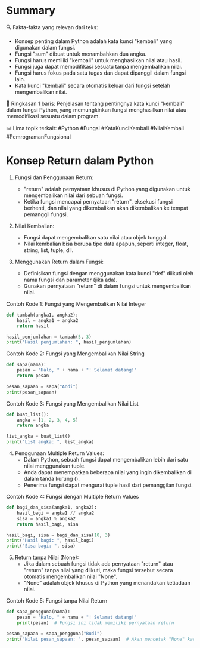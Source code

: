 # Summary 


🔍 Fakta-fakta yang relevan dari teks:

- Konsep penting dalam Python adalah kata kunci "kembali" yang digunakan dalam fungsi.
- Fungsi "sum" dibuat untuk menambahkan dua angka.
- Fungsi harus memiliki "kembali" untuk menghasilkan nilai atau hasil.
- Fungsi juga dapat memodifikasi sesuatu tanpa mengembalikan nilai.
- Fungsi harus fokus pada satu tugas dan dapat dipanggil dalam fungsi lain.
- Kata kunci "kembali" secara otomatis keluar dari fungsi setelah mengembalikan nilai.

🚀 Ringkasan 1 baris:
Penjelasan tentang pentingnya kata kunci "kembali" dalam fungsi Python, yang memungkinkan fungsi menghasilkan nilai atau memodifikasi sesuatu dalam program.

📊 Lima topik terkait: 
#Python #Fungsi #KataKunciKembali #NilaiKembali #PemrogramanFungsional

# Konsep Return dalam Python

1. Fungsi dan Penggunaan Return:
   - "return" adalah pernyataan khusus di Python yang digunakan untuk mengembalikan nilai dari sebuah fungsi.
   - Ketika fungsi mencapai pernyataan "return", eksekusi fungsi berhenti, dan nilai yang dikembalikan akan dikembalikan ke tempat pemanggil fungsi.

2. Nilai Kembalian:
   - Fungsi dapat mengembalikan satu nilai atau objek tunggal.
   - Nilai kembalian bisa berupa tipe data apapun, seperti integer, float, string, list, tuple, dll.

3. Menggunakan Return dalam Fungsi:
   - Definisikan fungsi dengan menggunakan kata kunci "def" diikuti oleh nama fungsi dan parameter (jika ada).
   - Gunakan pernyataan "return" di dalam fungsi untuk mengembalikan nilai.

Contoh Kode 1: Fungsi yang Mengembalikan Nilai Integer
```python
def tambah(angka1, angka2):
    hasil = angka1 + angka2
    return hasil

hasil_penjumlahan = tambah(5, 3)
print("Hasil penjumlahan: ", hasil_penjumlahan)
```

Contoh Kode 2: Fungsi yang Mengembalikan Nilai String
```python
def sapa(nama):
    pesan = "Halo, " + nama + "! Selamat datang!"
    return pesan

pesan_sapaan = sapa("Andi")
print(pesan_sapaan)
```

Contoh Kode 3: Fungsi yang Mengembalikan Nilai List
```python
def buat_list():
    angka = [1, 2, 3, 4, 5]
    return angka

list_angka = buat_list()
print("List angka: ", list_angka)
```


4. Penggunaan Multiple Return Values:
   - Dalam Python, sebuah fungsi dapat mengembalikan lebih dari satu nilai menggunakan tuple.
   - Anda dapat menempatkan beberapa nilai yang ingin dikembalikan di dalam tanda kurung ().
   - Penerima fungsi dapat mengurai tuple hasil dari pemanggilan fungsi.

Contoh Kode 4: Fungsi dengan Multiple Return Values
```python
def bagi_dan_sisa(angka1, angka2):
    hasil_bagi = angka1 // angka2
    sisa = angka1 % angka2
    return hasil_bagi, sisa

hasil_bagi, sisa = bagi_dan_sisa(10, 3)
print("Hasil bagi: ", hasil_bagi)
print("Sisa bagi: ", sisa)
```

5. Return tanpa Nilai (None):
   - Jika dalam sebuah fungsi tidak ada pernyataan "return" atau "return" tanpa nilai yang diikuti, maka fungsi tersebut secara otomatis mengembalikan nilai "None".
   - "None" adalah objek khusus di Python yang menandakan ketiadaan nilai.

Contoh Kode 5: Fungsi tanpa Nilai Return
```python
def sapa_pengguna(nama):
    pesan = "Halo, " + nama + "! Selamat datang!"
    print(pesan)  # Fungsi ini tidak memiliki pernyataan return

pesan_sapaan = sapa_pengguna("Budi")
print("Nilai pesan_sapaan: ", pesan_sapaan)  # Akan mencetak "None" karena fungsi tidak memiliki return
```

